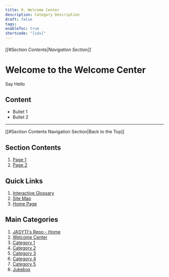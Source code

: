```yaml
---
title: 0. Welcome Center
description: Category Description
draft: false
tags:
enableToc: true
shortcode: "[idx]"
---
```

###### [[#Section Contents|Navigation Section]]
# Welcome to the Welcome Center
Say Hello

## Content
- Bullet 1
- Bullet 2

---
[[#Section Contents Navigation Section|Back to the Top]]
## Section Contents

1. [Page 1](1-content-page-1.md)
2. [Page 2](2-content-page-2.md)
## Quick Links
1. [Interactive Glossary](00-welcome/9-glossary.md)
2. [Site Map](00-welcome/10-site-map.md)
3. [Home Page](index.md)
##  Main Categories
1. [JASYTI's Repo - Home](index.md)
2. [Welcome Center](00-welcome/index.md)
3. [Category 1](01-category-1/index.md)
4. [Category 2](02-category-2/index.md)
5. [Category 3](03-category-3/index.md)
6. [Category 4](04-category-4/index.md)
7. [Category 5](05-category-5/index.md)
8. [Jukebox](index1.md)



